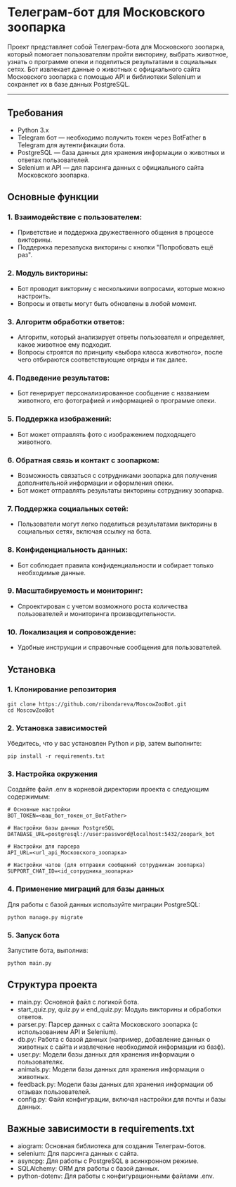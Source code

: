 # Телеграм-бот для Московского зоопарка

Проект представляет собой Телеграм-бота для Московского зоопарка, который помогает пользователям пройти викторину, выбрать животное, узнать о программе опеки и поделиться результатами в социальных сетях. Бот извлекает данные о животных с официального сайта Московского зоопарка с помощью API и библиотеки Selenium и сохраняет их в базе данных PostgreSQL.

---

## Требования
- Python 3.x
- Telegram бот — необходимо получить токен через BotFather в Telegram для аутентификации бота.
- PostgreSQL — база данных для хранения информации о животных и ответах пользователей.
- Selenium и API — для парсинга данных с официального сайта Московского зоопарка.
  
## Основные функции
### 1. **Взаимодействие с пользователем**:
- Приветствие и поддержка дружественного общения в процессе викторины.
- Поддержка перезапуска викторины с кнопки "Попробовать ещё раз".
### 2. **Модуль викторины**:
- Бот проводит викторину с несколькими вопросами, которые можно настроить.
- Вопросы и ответы могут быть обновлены в любой момент.
### 3. **Алгоритм обработки ответов**:
- Алгоритм, который анализирует ответы пользователя и определяет, какое животное ему подходит.
- Вопросы строятся по принципу «выбора класса животного», после чего отбираются соответствующие отряды и так далее.
### 4. **Подведение результатов**:
- Бот генерирует персонализированное сообщение с названием животного, его фотографией и информацией о программе опеки.
### 5. **Поддержка изображений**:
- Бот может отправлять фото с изображением подходящего животного.
### 6. **Обратная связь и контакт с зоопарком**:
- Возможность связаться с сотрудниками зоопарка для получения дополнительной информации и оформления опеки.
- Бот может отправлять результаты викторины сотруднику зоопарка.
### 7. **Поддержка социальных сетей**:
- Пользователи могут легко поделиться результатами викторины в социальных сетях, включая ссылку на бота.
### 8. **Конфиденциальность данных**:
- Бот соблюдает правила конфиденциальности и собирает только необходимые данные.
### 9. **Масштабируемость и мониторинг**:
- Спроектирован с учетом возможного роста количества пользователей и мониторинга производительности.
### 10. **Локализация и сопровождение**:
- Удобные инструкции и справочные сообщения для пользователей.


## Установка

### **1. Клонирование репозитория**
```
git clone https://github.com/ribondareva/MoscowZooBot.git
cd MoscowZooBot
```
### **2. Установка зависимостей**
Убедитесь, что у вас установлен Python и pip, затем выполните:
```
pip install -r requirements.txt
```
### **3. Настройка окружения**
Создайте файл .env в корневой директории проекта с следующим содержимым:
```
# Основные настройки
BOT_TOKEN=<ваш_бот_токен_от_BotFather>

# Настройки базы данных PostgreSQL
DATABASE_URL=postgresql://user:password@localhost:5432/zoopark_bot

# Настройки для парсера
API_URL=<url_api_Московского_зоопарка>

# Настройки чатов (для отправки сообщений сотрудникам зоопарка)
SUPPORT_CHAT_ID=<id_сотрудника_зоопарка>
```
### **4. Применение миграций для базы данных**
Для работы с базой данных используйте миграции PostgreSQL:
```
python manage.py migrate
```
### **5. Запуск бота**
Запустите бота, выполнив:
```
python main.py
```
## Структура проекта
- main.py: Основной файл с логикой бота.
- start_quiz.py, quiz.py и end_quiz.py: Модуль викторины и обработки ответов.
- parser.py: Парсер данных с сайта Московского зоопарка (с использованием API и Selenium).
- db.py: Работа с базой данных (например, добавление данных о животных с сайта и извлечение необходимой информации из базф).
- user.py: Модели базы данных для хранения информации о пользователях.
- animals.py: Модели базы данных для хранения информации о животных.
- feedback.py: Модели базы данных для хранения информации об отзывах пользователей.
- config.py: Файл конфигурации, включая настройки для почты и базы данных.
  
## Важные зависимости в requirements.txt
- aiogram: Основная библиотека для создания Телеграм-ботов.
- selenium: Для парсинга данных с сайта.
- asyncpg: Для работы с PostgreSQL в асинхронном режиме.
- SQLAlchemy: ORM для работы с базой данных.
- python-dotenv: Для работы с конфигурационными файлами .env.
